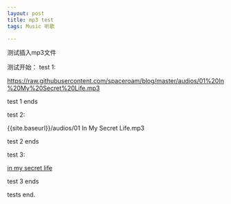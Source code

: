 ```yaml
---
layout: post
title: mp3 test
tags: Music 听歌

---
```


测试插入mp3文件

测试开始：
test 1:

https://raw.githubusercontent.com/spaceroam/blog/master/audios/01%20In%20My%20Secret%20Life.mp3

test 1 ends

test 2:

{{site.baseurl}}/audios/01 In My Secret Life.mp3

test 2 ends

test 3:

[in my secret life]({{site.baseurl}}/audios/01%20In%20My%20Secret%20Life.mp3)

test 3 ends

tests end.
